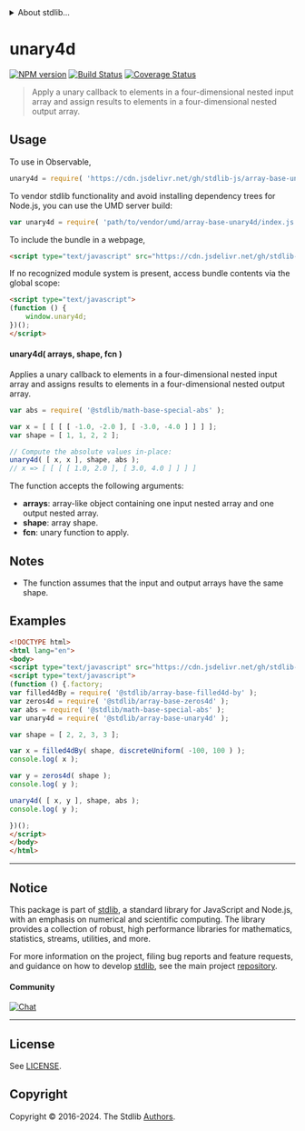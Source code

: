 <!--

@license Apache-2.0

Copyright (c) 2023 The Stdlib Authors.

Licensed under the Apache License, Version 2.0 (the "License");
you may not use this file except in compliance with the License.
You may obtain a copy of the License at

   http://www.apache.org/licenses/LICENSE-2.0

Unless required by applicable law or agreed to in writing, software
distributed under the License is distributed on an "AS IS" BASIS,
WITHOUT WARRANTIES OR CONDITIONS OF ANY KIND, either express or implied.
See the License for the specific language governing permissions and
limitations under the License.

-->


<details>
  <summary>
    About stdlib...
  </summary>
  <p>We believe in a future in which the web is a preferred environment for numerical computation. To help realize this future, we've built stdlib. stdlib is a standard library, with an emphasis on numerical and scientific computation, written in JavaScript (and C) for execution in browsers and in Node.js.</p>
  <p>The library is fully decomposable, being architected in such a way that you can swap out and mix and match APIs and functionality to cater to your exact preferences and use cases.</p>
  <p>When you use stdlib, you can be absolutely certain that you are using the most thorough, rigorous, well-written, studied, documented, tested, measured, and high-quality code out there.</p>
  <p>To join us in bringing numerical computing to the web, get started by checking us out on <a href="https://github.com/stdlib-js/stdlib">GitHub</a>, and please consider <a href="https://opencollective.com/stdlib">financially supporting stdlib</a>. We greatly appreciate your continued support!</p>
</details>

# unary4d

[![NPM version][npm-image]][npm-url] [![Build Status][test-image]][test-url] [![Coverage Status][coverage-image]][coverage-url] <!-- [![dependencies][dependencies-image]][dependencies-url] -->

> Apply a unary callback to elements in a four-dimensional nested input array and assign results to elements in a four-dimensional nested output array.

<section class="intro">

</section>

<!-- /.intro -->



<section class="usage">

## Usage

To use in Observable,

```javascript
unary4d = require( 'https://cdn.jsdelivr.net/gh/stdlib-js/array-base-unary4d@umd/browser.js' )
```

To vendor stdlib functionality and avoid installing dependency trees for Node.js, you can use the UMD server build:

```javascript
var unary4d = require( 'path/to/vendor/umd/array-base-unary4d/index.js' )
```

To include the bundle in a webpage,

```html
<script type="text/javascript" src="https://cdn.jsdelivr.net/gh/stdlib-js/array-base-unary4d@umd/browser.js"></script>
```

If no recognized module system is present, access bundle contents via the global scope:

```html
<script type="text/javascript">
(function () {
    window.unary4d;
})();
</script>
```

#### unary4d( arrays, shape, fcn )

Applies a unary callback to elements in a four-dimensional nested input array and assigns results to elements in a four-dimensional nested output array.

```javascript
var abs = require( '@stdlib/math-base-special-abs' );

var x = [ [ [ [ -1.0, -2.0 ], [ -3.0, -4.0 ] ] ] ];
var shape = [ 1, 1, 2, 2 ];

// Compute the absolute values in-place:
unary4d( [ x, x ], shape, abs );
// x => [ [ [ [ 1.0, 2.0 ], [ 3.0, 4.0 ] ] ] ]
```

The function accepts the following arguments:

-   **arrays**: array-like object containing one input nested array and one output nested array.
-   **shape**: array shape.
-   **fcn**: unary function to apply.

</section>

<!-- /.usage -->

<section class="notes">

## Notes

-   The function assumes that the input and output arrays have the same shape.

</section>

<!-- /.notes -->

<section class="examples">

## Examples

<!-- eslint no-undef: "error" -->

```html
<!DOCTYPE html>
<html lang="en">
<body>
<script type="text/javascript" src="https://cdn.jsdelivr.net/gh/stdlib-js/random-base-discrete-uniform@umd/browser.js"></script>
<script type="text/javascript">
(function () {.factory;
var filled4dBy = require( '@stdlib/array-base-filled4d-by' );
var zeros4d = require( '@stdlib/array-base-zeros4d' );
var abs = require( '@stdlib/math-base-special-abs' );
var unary4d = require( '@stdlib/array-base-unary4d' );

var shape = [ 2, 2, 3, 3 ];

var x = filled4dBy( shape, discreteUniform( -100, 100 ) );
console.log( x );

var y = zeros4d( shape );
console.log( y );

unary4d( [ x, y ], shape, abs );
console.log( y );

})();
</script>
</body>
</html>
```

</section>

<!-- /.examples -->

<!-- Section for related `stdlib` packages. Do not manually edit this section, as it is automatically populated. -->

<section class="related">

</section>

<!-- /.related -->

<!-- Section for all links. Make sure to keep an empty line after the `section` element and another before the `/section` close. -->


<section class="main-repo" >

* * *

## Notice

This package is part of [stdlib][stdlib], a standard library for JavaScript and Node.js, with an emphasis on numerical and scientific computing. The library provides a collection of robust, high performance libraries for mathematics, statistics, streams, utilities, and more.

For more information on the project, filing bug reports and feature requests, and guidance on how to develop [stdlib][stdlib], see the main project [repository][stdlib].

#### Community

[![Chat][chat-image]][chat-url]

---

## License

See [LICENSE][stdlib-license].


## Copyright

Copyright &copy; 2016-2024. The Stdlib [Authors][stdlib-authors].

</section>

<!-- /.stdlib -->

<!-- Section for all links. Make sure to keep an empty line after the `section` element and another before the `/section` close. -->

<section class="links">

[npm-image]: http://img.shields.io/npm/v/@stdlib/array-base-unary4d.svg
[npm-url]: https://npmjs.org/package/@stdlib/array-base-unary4d

[test-image]: https://github.com/stdlib-js/array-base-unary4d/actions/workflows/test.yml/badge.svg?branch=main
[test-url]: https://github.com/stdlib-js/array-base-unary4d/actions/workflows/test.yml?query=branch:main

[coverage-image]: https://img.shields.io/codecov/c/github/stdlib-js/array-base-unary4d/main.svg
[coverage-url]: https://codecov.io/github/stdlib-js/array-base-unary4d?branch=main

<!--

[dependencies-image]: https://img.shields.io/david/stdlib-js/array-base-unary4d.svg
[dependencies-url]: https://david-dm.org/stdlib-js/array-base-unary4d/main

-->

[chat-image]: https://img.shields.io/gitter/room/stdlib-js/stdlib.svg
[chat-url]: https://app.gitter.im/#/room/#stdlib-js_stdlib:gitter.im

[stdlib]: https://github.com/stdlib-js/stdlib

[stdlib-authors]: https://github.com/stdlib-js/stdlib/graphs/contributors

[umd]: https://github.com/umdjs/umd
[es-module]: https://developer.mozilla.org/en-US/docs/Web/JavaScript/Guide/Modules

[deno-url]: https://github.com/stdlib-js/array-base-unary4d/tree/deno
[deno-readme]: https://github.com/stdlib-js/array-base-unary4d/blob/deno/README.md
[umd-url]: https://github.com/stdlib-js/array-base-unary4d/tree/umd
[umd-readme]: https://github.com/stdlib-js/array-base-unary4d/blob/umd/README.md
[esm-url]: https://github.com/stdlib-js/array-base-unary4d/tree/esm
[esm-readme]: https://github.com/stdlib-js/array-base-unary4d/blob/esm/README.md
[branches-url]: https://github.com/stdlib-js/array-base-unary4d/blob/main/branches.md

[stdlib-license]: https://raw.githubusercontent.com/stdlib-js/array-base-unary4d/main/LICENSE

</section>

<!-- /.links -->
